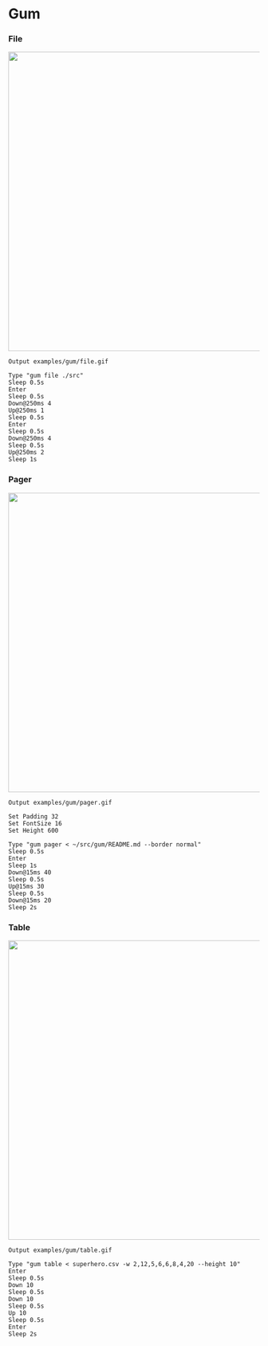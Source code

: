 # Gum

### File

<img width="600" src="file.gif" />

```
Output examples/gum/file.gif

Type "gum file ./src"
Sleep 0.5s
Enter
Sleep 0.5s
Down@250ms 4
Up@250ms 1
Sleep 0.5s
Enter
Sleep 0.5s
Down@250ms 4
Sleep 0.5s
Up@250ms 2
Sleep 1s
```

### Pager

<img width="600" src="pager.gif" />

```
Output examples/gum/pager.gif

Set Padding 32
Set FontSize 16
Set Height 600

Type "gum pager < ~/src/gum/README.md --border normal"
Sleep 0.5s
Enter
Sleep 1s
Down@15ms 40
Sleep 0.5s
Up@15ms 30
Sleep 0.5s
Down@15ms 20
Sleep 2s
```

### Table

<img width="600" src="pager.gif" />

```
Output examples/gum/table.gif

Type "gum table < superhero.csv -w 2,12,5,6,6,8,4,20 --height 10"
Enter
Sleep 0.5s
Down 10
Sleep 0.5s
Down 10
Sleep 0.5s
Up 10
Sleep 0.5s
Enter
Sleep 2s
```
